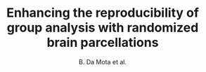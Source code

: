---
author: B. Da Mota et al.
title: Enhancing the reproducibility of group analysis with randomized brain parcellations
year: 2013
type: book
doi: 10.1007/978-3-642-40763-5_73
booktitle: Lecture Notes in Computer Science (including subseries Lecture Notes in Artificial Intelligence and Lecture Notes in Bioinformatics)
team: yes
---